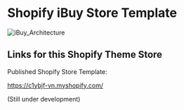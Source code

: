 # Shopify iBuy Store Template



![iBuy_Architecture](https://github.com/user-attachments/assets/bd00d15c-6fd9-4085-b0a6-7a30447cb96d)


## Links for this Shopify Theme Store



Published Shopify Store Template: 


https://c1ybjf-vn.myshopify.com/   



(Still under development)

